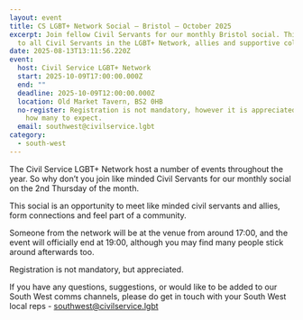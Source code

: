 ```yaml
---
layout: event
title: CS LGBT+ Network Social – Bristol – October 2025
excerpt: Join fellow Civil Servants for our monthly Bristol social. This is open
  to all Civil Servants in the LGBT+ Network, allies and supportive colleagues.
date: 2025-08-13T13:11:56.220Z
event:
  host: Civil Service LGBT+ Network
  start: 2025-10-09T17:00:00.000Z
  end: ""
  deadline: 2025-10-09T12:00:00.000Z
  location: Old Market Tavern, BS2 0HB
  no-register: Registration is not mandatory, however it is appreciated so we know
    how many to expect.
  email: southwest@civilservice.lgbt
category:
  - south-west
---
```

The Civil Service LGBT+ Network host a number of events throughout the year. So why don’t you join like minded Civil Servants for our monthly social on the 2nd Thursday of the month.

This social is an opportunity to meet like minded civil servants and allies, form connections and feel part of a community.

Someone from the network will be at the venue from around 17:00, and the event will officially end at 19:00, although you may find many people stick around afterwards too.

Registration is not mandatory, but appreciated.

If you have any questions, suggestions, or would like to be added to our South West comms channels, please do get in touch with your South West local reps - [southwest@civilservice.lgbt](mailto:southwest@civilservice.lgbt)